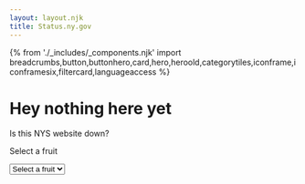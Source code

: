 ```yaml
---
layout: layout.njk
title: Status.ny.gov
---
```

{% from './_includes/_components.njk' import breadcrumbs,button,buttonhero,card,hero,heroold,categorytiles,iconframe,iconframesix,filtercard,languageaccess %} 

# Hey nothing here yet

Is this NYS website down?


<label class="usa-label" for="fruit">Select a fruit</label>
<div class="usa-combo-box">
  <select class="usa-select" name="fruit" id="fruit">
    <option value>Select a fruit</option>
    <option value="apple">Apple</option>
    <option value="apricot">Apricot</option>
    <option value="avocado">Avocado</option>
    <option value="banana">Banana</option>
  </select>
  </div>  